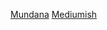 [Mundana](https://letstalkmore.github.io/mundana-theme-jekyll/)
[Mediumish](https://github.com/letstalkmore/mediumish-theme-jekyll)
